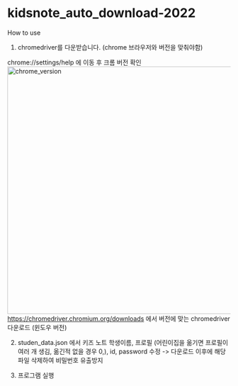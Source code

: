 ﻿# kidsnote_auto_download-2022

How to use

1. chromedriver를 다운받습니다. (chrome 브라우저와 버전을 맞춰야함)

chrome://settings/help 에 이동 후 크롬 버전 확인
<img width="559" alt="chrome_version" src="https://user-images.githubusercontent.com/52480056/154434444-13047d53-2f74-41f0-a667-1fa7a0a560cb.PNG">
https://chromedriver.chromium.org/downloads 에서 버전에 맞는 chromedriver 다운로드 (윈도우 버전)

2. studen_data.json 에서 키즈 노트 학생이름, 프로필 (어린이집을 옮기면 프로필이 여러 개 생김, 옮긴적 없을 경우 0,), id, password 수정 -> 다운로드 이후에 해당 파일 삭제하여 비밀번호 유출방지

3. 프로그램 실행
